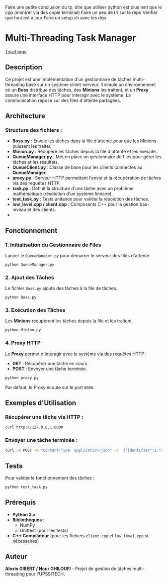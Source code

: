 Faire une petite conclusion du tp, dire que utiliser python est plus lent que le cpp (montrer via des copie terminal)
Faire un peu de tri sur le repo
Vérifier que tout est a jour
Faire un setup.sh avec les dep

# Multi-Threading Task Manager

[Teachings](https://nim65s.github.io/teach/)

## Description

Ce projet est une implémentation d'un gestionnaire de tâches multi-threading basé sur un système client-serveur. Il simule un environnement où un **Boss** distribue des tâches, des **Minions** les traitent, et un **Proxy** assure une interface HTTP pour interagir avec le système. La communication repose sur des files d'attente partagées.

## Architecture

### Structure des fichiers :
- **Boss.py** : Envoie les tâches dans la file d'attente pour que les Minions puissent les traiter.
- **Minion.py** : Récupère les tâches depuis la file d'attente et les exécute.
- **QueueManager.py** : Met en place un gestionnaire de files pour gérer les tâches et les résultats.
- **QueueClient.py** : Classe de base pour les clients connectés au **QueueManager**.
- **proxy.py** : Serveur HTTP permettant l'envoi et la récupération de tâches via des requêtes HTTP.
- **task.py** : Définit la structure d'une tâche avec un problème mathématique (résolution d'un système linéaire).
- **test_task.py** : Tests unitaires pour valider la résolution des tâches.
- **low_level.cpp / client.cpp** : Composants C++ pour la gestion bas-niveau et des clients.
- 
## Fonctionnement

### 1. **Initialisation du Gestionnaire de Files**
Lancer le `QueueManager.py` pour démarrer le serveur des files d'attente.

```bash
python QueueManager.py
```

### 2. **Ajout des Tâches**
Le fichier `Boss.py` ajoute des tâches à la file de tâches.

```bash
python Boss.py
```

### 3. **Exécution des Tâches**
Les **Minions** récupèrent les tâches depuis la file et les traitent.

```bash
python Minion.py
```

### 4. **Proxy HTTP**
Le **Proxy** permet d'interagir avec le système via des requêtes HTTP :
- **GET** : Récupérer une tâche en cours.
- **POST** : Envoyer une tâche terminée.

```bash
python proxy.py
```

Par défaut, le Proxy écoute sur le port `8000`.

## Exemples d'Utilisation

### Récupérer une tâche via HTTP :
```bash
curl http://127.0.0.1:8000
```

### Envoyer une tâche terminée :
```bash
curl -X POST -H "Content-Type: application/json" -d '{"identifier":1,"size":100}' http://127.0.0.1:8000
```

## Tests

Pour valider le fonctionnement des tâches :

```bash
python test_task.py
```

## Prérequis

- **Python 3.x**
- **Bibliothèques** :
    - NumPy
    - Unittest (pour les tests)
- **C++ Compilateur** (pour les fichiers `client.cpp` et `low_level.cpp` si nécessaires)

## Auteur

**Alexis GIBERT / Nour GHILOUFI** - Projet de gestion de tâches multi-threading pour l'UPSSITECH.
